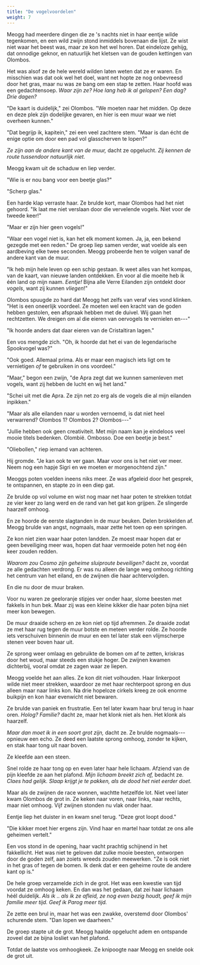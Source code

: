 ```yaml
---
title: "De vogelvoordelen"
weight: 7
---
```


Meogg had meerdere dingen die ze 's nachts niet in haar eentje wilde tegenkomen, en een wild zwijn stond inmiddels bovenaan die lijst. Ze wist niet waar het beest was, maar ze kon het wel horen. Dat eindeloze gehijg, dat onnodige geknor, en natuurlijk het kletsen van de gouden kettingen van Olombos.

Het was alsof ze de hele wereld wilden laten weten dat ze er waren. En misschien was dat ook wel het doel, want net hopte ze nog onbevreesd door het gras, maar nu was ze bang om een stap te zetten. Haar hoofd was een gedachtensoep. _Waar zijn ze? Hoe lang heb ik al gelopen? Een dag? Drie dagen?_ 

"De kaart is duidelijk," zei Olombos. "We moeten naar het midden. Op deze en deze plek zijn dodelijke gevaren, en hier is een muur waar we niet overheen kunnen."

"Dat begrijp ik, kapitein," zei een veel zachtere stem. "Maar is dan écht de enige optie om door een pad vol glasscherven te lopen?"

_Ze zijn aan de andere kant van de muur,_ dacht ze opgelucht. _Zij kennen de route tussendoor natuurlijk niet._

Meogg kwam uit de schaduw en liep verder.

"Wie is er nou bang voor een beetje glas?"

"Scherp glas."

Een harde klap verraste haar. Ze brulde kort, maar Olombos had het niet gehoord. "Ik laat me niet verslaan door die vervelende vogels. Niet voor de tweede keer!"

"Maar er zijn hier geen vogels!"

"Waar een vogel niet is, kan het elk moment komen. Ja, ja, een bekend gezegde met een reden." De groep liep samen verder, wat voelde als een aardbeving elke twee seconden. Meogg probeerde hen te volgen vanaf de andere kant van de muur.

"Ik heb mijn hele leven op een schip gestaan. Ik weet alles van het kompas, van de kaart, van nieuwe landen ontdekken. En voor al die moeite heb ik één land op mijn naam. _Eentje!_ Bijna alle Verre Eilanden zijn ontdekt door _vogels_, want zij kunnen _vliegen_!"

Olombos spuugde zo hard dat Meogg het zelfs van veraf vies vond klinken. "Het is een oneerlijk voordeel. Ze moeten wel een kracht van de goden hebben gestolen, een afspraak hebben met de duivel. Wij gaan het rechtzetten. We dreigen om al die eieren van oervogels te vernielen en---"

"Ik hoorde anders dat daar eieren van de Cristaltiran lagen."

Een vos mengde zich. "Oh, ik hoorde dat het ei van de legendarische Spookvogel was?"

"Ook goed. Allemaal prima. Als er maar een magisch iets ligt om te vernietigen _of_ te gebruiken in ons voordeel."

"Maar," begon een zwijn, "de Apra zegt dat we kunnen samenleven met vogels, want zij hebben de lucht en wij het land."

"Schei uit met die Apra. Ze zijn net zo erg als de vogels die al mijn eilanden inpikken."

"Maar als alle eilanden naar u worden vernoemd, is dat niet heel verwarrend? Olombos 1? Olombos 2? Olombos---"

"Jullie hebben ook geen creativiteit. Met mijn naam kan je eindeloos veel mooie titels bedenken. Olombië. Ombosso. Doe een beetje je best."

"Oliebollen," riep iemand van achteren.

Hij gromde. "Je kan ook te ver gaan. Maar voor ons is het niet ver meer. Neem nog een hapje Sigri en we moeten er morgenochtend zijn."

Meoggs poten voelden ineens niks meer. Ze was afgeleid door het gesprek, te ontspannen, en stapte zo in een diep gat.

Ze brulde op vol volume en wist nog maar net haar poten te strekken totdat ze vier keer zo lang werd en de rand van het gat kon grijpen. Ze slingerde haarzelf omhoog.

En ze hoorde de eerste slagtanden in de muur beuken. Delen brokkelden af. Meogg brulde van angst, nogmaals, maar zette het toen op een springen.

Ze kon niet zien waar haar poten landden. Ze moest maar hopen dat er geen beveiliging meer was, hopen dat haar vermoeide poten het nog één keer zouden redden. 

_Waarom zou Cosmo zijn geheime sluiproute beveiligen?_ dacht ze, voordat ze alle gedachten verdrong. Er was nu alleen de lange weg omhoog richting het centrum van het eiland, en de zwijnen die haar achtervolgden.

En die nu door de muur braken.

Voor nu waren ze geeloranje stipjes ver onder haar, slome beesten met fakkels in hun bek. Maar zij was een kleine kikker die haar poten bijna niet meer kon bewegen.

De muur draaide scherp en ze kon niet op tijd afremmen. Ze draaide zodat ze met haar rug tegen de muur botste en meteen verder rolde. Ze hoorde iets verschuiven binnenin de muur en een tel later stak een vlijmscherpe stenen veer boven haar uit.

Ze sprong weer omlaag en gebruikte de bomen om af te zetten, kriskras door het woud, maar steeds een stukje hoger. De zwijnen kwamen dichterbij, vooral omdat ze zagen waar ze liepen.

Meogg voelde het aan alles. Ze kon dit niet volhouden. Haar linkerpoot wilde niet meer strekken, waardoor ze met haar rechterpoot sprong en dus alleen maar naar links kon. Na drie hopeloze cirkels kreeg ze ook enorme buikpijn en kon haar evenwicht niet bewaren.

Ze brulde van paniek en frustratie. Een tel later kwam haar brul terug in haar oren. _Holog? Familie?_ dacht ze, maar het klonk niet als hen. Het klonk als haarzelf.

_Maar dan moet ik in een soort grot zijn,_ dacht ze. Ze brulde nogmaals---opnieuw een echo. Ze deed een laatste sprong omhoog, zonder te kijken, en stak haar tong uit naar boven.

Ze kleefde aan een steen.

Snel rolde ze haar tong op en even later haar hele lichaam. Afziend van de pijn kleefde ze aan het plafond. _Mijn lichaam breekt zich af,_ bedacht ze. _Claes had gelijk. Slaap krijgt je te pakken, als de dood het niet eerder doet._

Maar als de zwijnen de race wonnen, wachtte hetzelfde lot. Niet veel later kwam Olombos de grot in. Ze keken naar voren, naar links, naar rechts, maar niet omhoog. Vijf zwijnen stonden nu vlak onder haar.

Eentje liep het duister in en kwam snel terug. "Deze grot loopt dood."

"Die kikker moet hier ergens zijn. Vind haar en martel haar totdat ze ons alle geheimen vertelt."

Een vos stond in de opening, haar vacht prachtig schijnend in het fakkellicht. Het was niet te geloven dat zulke mooie beesten, ontworpen door de goden zelf, aan zoiets wreeds zouden meewerken. "Ze is ook niet in het gras of tegen de bomen. Ik denk dat er een geheime route de andere kant op is."

De hele groep verzamelde zich in de grot. Het was een kwestie van tijd voordat ze omhoog keken. En dan was het gedaan, dat zei haar lichaam héél duidelijk. _Als ik \.. als ik ze afleid, ze nog even bezig houdt, geef ik mijn familie meer tijd. Geef ik Parog meer tijd._

Ze zette een brul in, maar het was een zwakke, overstemd door Olombos' schurende stem. "Dan lopen we daarheen."

De groep stapte uit de grot. Meogg haalde opgelucht adem en ontspande zoveel dat ze bijna losliet van het plafond.

Totdat de laatste vos omhoogkeek. Ze knipoogte naar Meogg en snelde ook de grot uit.